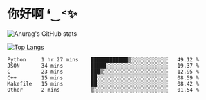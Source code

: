 # 你好啊 ❛‿˂✨

![Anurag's GitHub stats](https://github-readme-stats.vercel.app/api?username=ZombieFly&count_private=true&show_icons=true)

[![Top Langs](https://github-readme-stats.vercel.app/api/top-langs/?username=ZombieFly&layout=compact&count_private=true&hide=Ruby,makefile)](https://github.com/anuraghazra/github-readme-stats)

<!--START_SECTION:waka-->

```text
Python     1 hr 27 mins    ████████████▒░░░░░░░░░░░░   49.12 %
JSON       34 mins         █████░░░░░░░░░░░░░░░░░░░░   19.37 %
C          23 mins         ███▒░░░░░░░░░░░░░░░░░░░░░   12.95 %
C++        15 mins         ██░░░░░░░░░░░░░░░░░░░░░░░   08.59 %
Makefile   15 mins         ██░░░░░░░░░░░░░░░░░░░░░░░   08.42 %
Other      2 mins          ▒░░░░░░░░░░░░░░░░░░░░░░░░   01.54 %
```

<!--END_SECTION:waka-->
